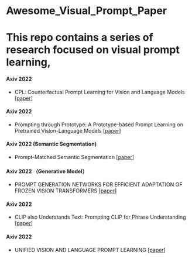 # Awesome_Visual_Prompt_Paper

<!-- <img src="/photo/PETR.png" width="100%"/> -->

# This repo contains a series of research focused on visual prompt learning, 

#### Axiv 2022
+ CPL: Counterfactual Prompt Learning for Vision and Language Models [[paper](https://arxiv.org/abs/2210.10362v2)] 

#### Axiv 2022
+ Prompting through Prototype: A Prototype-based Prompt Learning on Pretrained Vision-Language
Models [[paper](https://arxiv.org/abs/2210.10841)] 

#### Axiv 2022 (Semantic Segmentation)
+ Prompt-Matched Semantic Segmentation [[paper](https://arxiv.org/abs/2208.10159v1)]

#### Axiv 2022 （Generative Model）
+ PROMPT GENERATION NETWORKS FOR EFFICIENT ADAPTATION OF FROZEN VISION TRANSFORMERS [[paper](https://arxiv.org/abs/2210.06466v1)]

#### Axiv 2022
+ CLIP also Understands Text: Prompting CLIP for Phrase Understanding [[paper](http://export.arxiv.org/abs/2210.05836)]

#### Axiv 2022
+ UNIFIED VISION AND LANGUAGE PROMPT LEARNING [[paper](https://arxiv.org/abs/2210.07225)]

<!-- 
<img src="/photo/nuscenes.png" width="100%"/> -->

<!--
Welcome to contribute to this Repo!
--->
